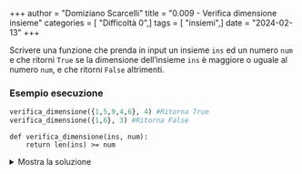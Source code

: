 +++
author = "Domiziano Scarcelli"
title = "0.009 - Verifica dimensione insieme"
categories = [ "Difficoltà 0",]
tags = [ "insiemi",]
date = "2024-02-13"
+++

Scrivere una funzione che prenda in input un insieme `ins` ed un numero `num` e che ritorni `True` se la dimensione dell’insieme `ins` è maggiore o uguale al numero `num`, e che ritorni `False` altrimenti.

### Esempio esecuzione

```python
verifica_dimensione({1,5,9,4,6}, 4) #Ritorna True
verifica_dimensione({1,6}, 3) #Ritorna False
```

```
def verifica_dimensione(ins, num):
    return len(ins) >= num
```
<details>
<summary>Mostra la soluzione</summary>

```python
# Mantiene l’ordine delle lettere nella lista
def verifica_dimensione(ins, num):
    return len(ins) >= num
```

</details>
